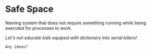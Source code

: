 # Safe Space

Naming system that does not require something running while being executed for processes to work.

*Let's not educate kids equiped with dictionary into serial killers!*



`Any ideas?`
